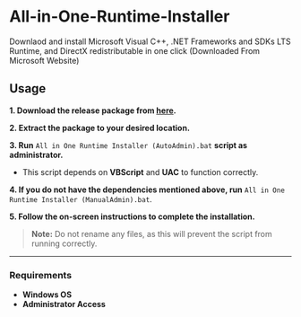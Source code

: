 # All-in-One-Runtime-Installer
Downlaod and install Microsoft Visual C++, .NET Frameworks and SDKs LTS Runtime, and DirectX redistributable in one click (Downloaded From Microsoft Website)

## Usage

**1. Download the release package from [here](#).**

**2. Extract the package to your desired location.**

**3. Run** `All in One Runtime Installer (AutoAdmin).bat` **script as administrator.**
   - This script depends on **VBScript** and **UAC** to function correctly.

**4. If you do not have the dependencies mentioned above, run** `All in One Runtime Installer (ManualAdmin).bat`.

**5. Follow the on-screen instructions to complete the installation.**

> **Note:** Do not rename any files, as this will prevent the script from running correctly.

---

### Requirements
- **Windows OS**
- **Administrator Access**